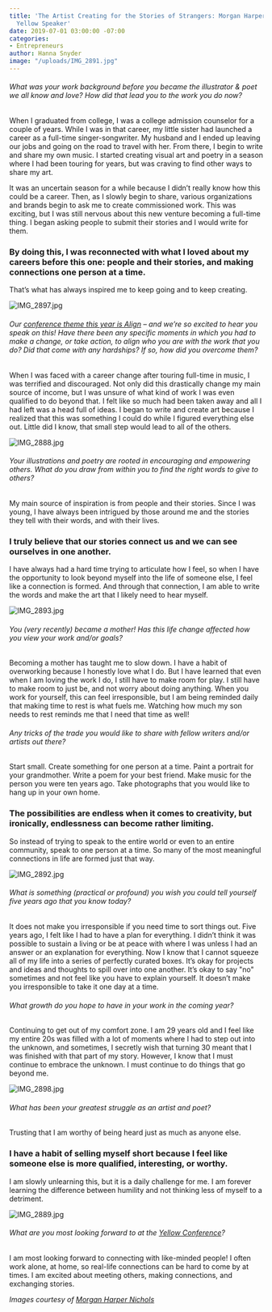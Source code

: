 ```yaml
---
title: 'The Artist Creating for the Stories of Strangers: Morgan Harper Nichols, 2019
  Yellow Speaker'
date: 2019-07-01 03:00:00 -07:00
categories:
- Entrepreneurs
author: Hanna Snyder
image: "/uploads/IMG_2891.jpg"
---
```




###### What was your work background before you became the illustrator & poet we all know and love? How did that lead you to the work you do now?

When I graduated from college, I was a college admission counselor for a couple of years. While I was in that career, my little sister had launched a career as a full-time singer-songwriter. My husband and I ended up leaving our jobs and going on the road to travel with her. From there, I begin to write and share my own music. I started creating visual art and poetry in a season where I had been touring for years, but was craving to find other ways to share my art.

It was an uncertain season for a while because I didn’t really know how this could be a career. Then, as I slowly begin to share, various organizations and brands begin to ask me to create commissioned work. This was exciting, but I was still nervous about this new venture becoming a full-time thing. I began asking people to submit their stories and I would write for them. 

### By doing this, I was reconnected with what I loved about my careers before this one: people and their stories, and making connections one person at a time. 

That’s what has always inspired me to keep going and to keep creating.

![IMG_2897.jpg](/uploads/IMG_2897.jpg)

###### Our [conference theme this year is Align](https://yellowcollective.lpages.co/yellow-conference-2019/) – and we’re so excited to hear you speak on this! Have there been any specific moments in which you had to make a change, or take action, to align who you are with the work that you do? Did that come with any hardships? If so, how did you overcome them?

When I was faced with a career change after touring full-time in music, I was terrified and discouraged. Not only did this drastically change my main source of income, but I was unsure of what kind of work I was even qualified to do beyond that. I felt like so much had been taken away and all I had left was a head full of ideas. I began to write and create art because I realized that this was something I could do while I figured everything else out. Little did I know, that small step would lead to all of the others.

![IMG_2888.jpg](/uploads/IMG_2888.jpg)

###### Your illustrations and poetry are rooted in encouraging and empowering others. What do you draw from within you to find the right words to give to others?

My main source of inspiration is from people and their stories. Since I was young, I have always been intrigued by those around me and the stories they tell with their words, and with their lives. 

### I truly believe that our stories connect us and we can see ourselves in one another. 

I have always had a hard time trying to articulate how I feel, so when I have the opportunity to look beyond myself into the life of someone else, I feel like a connection is formed. And through that connection, I am able to write the words and make the art that I likely need to hear myself.

![IMG_2893.jpg](/uploads/IMG_2893.jpg)

###### You (very recently) became a mother! Has this life change affected how you view your work and/or goals?

Becoming a mother has taught me to slow down. I have a habit of overworking because I honestly love what I do. But I have learned that even when I am loving the work I do, I still have to make room for play. I still have to make room to just be, and not worry about doing anything. When you work for yourself, this can feel irresponsible, but I am being reminded daily that making time to rest is what fuels me. Watching how much my son needs to rest reminds me that I need that time as well!

###### Any tricks of the trade you would like to share with fellow writers and/or artists out there?

Start small. Create something for one person at a time. Paint a portrait for your grandmother. Write a poem for your best friend. Make music for the person you were ten years ago. Take photographs that you would like to hang up in your own home. 

### The possibilities are endless when it comes to creativity, but ironically, endlessness can become rather limiting. 

So instead of trying to speak to the entire world or even to an entire community, speak to one person at a time. So many of the most meaningful connections in life are formed just that way.

![IMG_2892.jpg](/uploads/IMG_2892.jpg)

###### What is something (practical or profound) you wish you could tell yourself five years ago that you know today?

It does not make you irresponsible if you need time to sort things out. Five years ago, I felt like I had to have a plan for everything. I didn’t think it was possible to sustain a living or be at peace with where I was unless I had an answer or an explanation for everything. Now I know that I cannot squeeze all of my life into a series of perfectly curated boxes. It’s okay for projects and ideas and thoughts to spill over into one another. It’s okay to say "no" sometimes and not feel like you have to explain yourself. It doesn’t make you irresponsible to take it one day at a time.

###### What growth do you hope to have in your work in the coming year?

Continuing to get out of my comfort zone. I am 29 years old and I feel like my entire 20s was filled with a lot of moments where I had to step out into the unknown, and sometimes, I secretly wish that turning 30 meant that I was finished with that part of my story. However, I know that I must continue to embrace the unknown. I must continue to do things that go beyond me.

![IMG_2898.jpg](/uploads/IMG_2898.jpg)

###### What has been your greatest struggle as an artist and poet?

Trusting that I am worthy of being heard just as much as anyone else. 

### I have a habit of selling myself short because I feel like someone else is more qualified, interesting, or worthy. 

I am slowly unlearning this, but it is a daily challenge for me. I am forever learning the difference between humility and not thinking less of myself to a detriment. 

![IMG_2889.jpg](/uploads/IMG_2889.jpg)

###### What are you most looking forward to at the [Yellow Conference](https://yellowcollective.lpages.co/yellow-conference-2019/)?

I am most looking forward to connecting with like-minded people! I often work alone, at home, so real-life connections can be hard to come by at times. I am excited about meeting others, making connections, and exchanging stories.

_Images courtesy of [Morgan Harper Nichols](https://morganharpernichols.com/)_